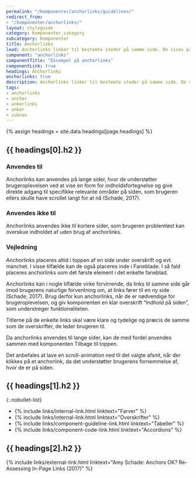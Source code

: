 ```yaml
---
permalink: "/komponenter/anchorlinks/guidelines/"
redirect_from:
- "/komponenter/anchorlinks/"
layout: styleguide
category: Komponenter_category
subcategory: Komponenter
title: Anchorlinks
lead: Anchorlinks linker til bestemte steder på samme side. De vises på den enkelte side under overskrift og eventuel manchet.
component: "anchorlinks"
componentTitle: "Eksempel på anchorlinks"
componentLink: true
headings: Anchorlinks
anchorlinks: true
description: Anchorlinks linker til bestemte steder på samme side. De vises på den enkelte side under overskrift og eventuel manchet.
tags:
- anchorlinks
- anchor
- ankerlinks
- anker
- subnav
---
```


{% assign headings = site.data.headings[page.headings] %}

[---- Sådan bruges komponenten -------------------------------------]: # 
<h2 id="{{ headings[0].id }}">{{ headings[0].h2 }}</h2>

### Anvendes til

Anchorlinks kan anvendes på lange sider, hvor de understøtter brugeroplevelsen ved at vise en form for indholdsfortegnelse og give direkte adgang til specifikke relevante områder på siden, som brugeren ellers skulle have scrollet langt for at nå (Schade, 2017).

### Anvendes ikke til

Anchorlinks anvendes ikke til kortere sider, som brugeren problemløst kan overskue indholdet af uden brug af anchorlinks. 

### Vejledning

Anchorlinks placeres altid i toppen af en side under overskrift og evt. manchet. I visse tilfælde kan de også placeres inde i Faneblade. I så fald placeres anchorlinks som det første element i det enkelte faneblad. 

Anchorlinks kan i nogle tilfælde virke forvirrende, da links til samme side går imod brugerens naturlige forventning om, at links fører til en ny side (Schade, 2017). Brug derfor kun anchorlinks, når de er nødvendige for brugeroplevelsen, og giv komponenten en klar overskrift “Indhold på siden”, som understreger funktionaliteten.

Titlerne på de enkelte links skal være klare og tydelige og præcis de samme som de overskrifter, de leder brugeren til. 

Da anchorlinks anvendes til lange sider, kan de med fordel anvendes sammen med komponenten Tilbage til toppen.

Det anbefales at lave en scroll-animation ned til det valgte afsnit, når der klikkes på et anchorlink, da det understøtter brugerens fornemmelse af, hvor de er på siden.

[---- Se komponenten i eksempelløsninger -------------------------------------]: # 
<h2 id="{{ headings[1].id }}">{{ headings[1].h2 }}</h2>

{:.nobullet-list}
- {% include links/internal-link.html linktext="Farver" %}
- {% include links/internal-link.html linktext="Overskrifter" %}
- {% include links/component-guideline-link.html linktext="Tabeller" %}
- {% include links/component-code-link.html linktext="Accordions" %}

[---- Referencer -------------------------------------]: # 
<h2 id="{{ headings[2].id }}">{{ headings[2].h2 }}</h2>

{% include links/external-link.html linktext="Amy Schade: Anchors OK? Re-Assessing In-Page Links (2017)" %}